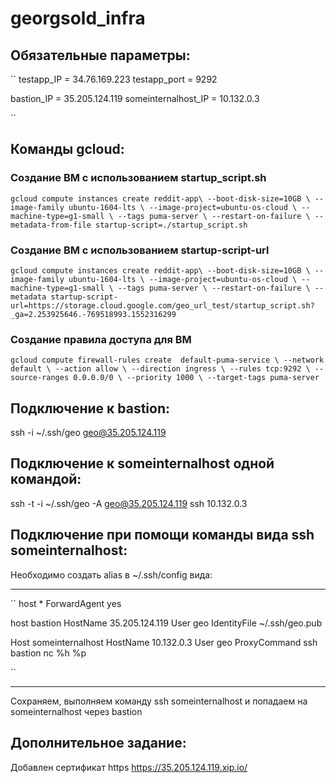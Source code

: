# georgsold_infra
## Обязательные параметры:

``
testapp_IP = 34.76.169.223
testapp_port = 9292

bastion_IP = 35.205.124.119
someinternalhost_IP = 10.132.0.3

``
## Команды gcloud:
### Создание ВМ с использованием startup_script.sh
``
gcloud compute instances create reddit-app\
  --boot-disk-size=10GB \
  --image-family ubuntu-1604-lts \
  --image-project=ubuntu-os-cloud \
  --machine-type=g1-small \
  --tags puma-server \
  --restart-on-failure \
  --metadata-from-file startup-script=./startup_script.sh
``
### Создание ВМ с использованием startup-script-url
``
gcloud compute instances create reddit-app\
  --boot-disk-size=10GB \
  --image-family ubuntu-1604-lts \
  --image-project=ubuntu-os-cloud \
  --machine-type=g1-small \
  --tags puma-server \
  --restart-on-failure \
  --metadata startup-script-url=https://storage.cloud.google.com/geo_url_test/startup_script.sh?_ga=2.253925646.-769518993.1552316299
``
### Создание правила доступа для ВМ
``
gcloud compute firewall-rules create  default-puma-service \
    --network default \
    --action allow \
    --direction ingress \
    --rules tcp:9292 \
    --source-ranges 0.0.0.0/0 \
    --priority 1000 \
    --target-tags puma-server
``
## Подключение к bastion:

ssh -i ~/.ssh/geo geo@35.205.124.119

## Подключение к someinternalhost одной командой:

ssh -t -i ~/.ssh/geo -A geo@35.205.124.119 ssh 10.132.0.3

## Подключение при помощи команды вида ssh someinternalhost:

Необходимо создать alias в ~/.ssh/config вида:

*****
``
host *
ForwardAgent yes

host bastion
HostName 35.205.124.119
User geo
IdentityFile ~/.ssh/geo.pub

Host someinternalhost
HostName 10.132.0.3
User geo
ProxyCommand ssh bastion nc %h %p

``
*****

Сохраняем, выполняем команду ssh someinternalhost и попадаем на someinternalhost через  bastion

## Дополнительное задание:

Добавлен сертификат https https://35.205.124.119.xip.io/
